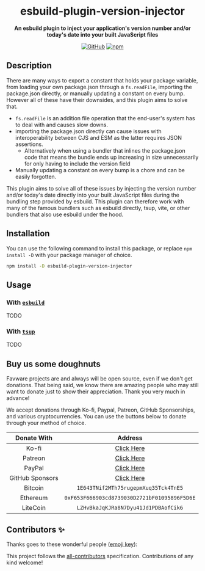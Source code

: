 <div align="center">

# esbuild-plugin-version-injector

**An esbuild plugin to inject your application's version number and/or today's
date into your built JavaScript files**

[![GitHub](https://img.shields.io/github/license/favware/esbuild-plugin-version-injector)](https://github.com/favware/esbuild-plugin-version-injector/blob/main/LICENSE.md)
[![npm](https://img.shields.io/npm/v/esbuild-plugin-version-injector?color=crimson&logo=npm&style=flat-square)](https://www.npmjs.com/package/esbuild-plugin-version-injector)

</div>

## Description

There are many ways to export a constant that holds your package variable, from
loading your own package.json through a `fs.readFile`, importing the
package.json directly, or manually updating a constant on every bump. However
all of these have their downsides, and this plugin aims to solve that.

- `fs.readFile` is an addition file operation that the end-user's system has to
  deal with and causes slow downs.
- importing the package.json directly can cause issues with interoperability
  between CJS and ESM as the latter requires JSON assertions.
  - Alternatively when using a bundler that inlines the package.json code that
    means the bundle ends up increasing in size unnecessarily for only having to
    include the version field
- Manually updating a constant on every bump is a chore and can be easily
  forgotten.

This plugin aims to solve all of these issues by injecting the version number
and/or today's date directly into your built JavaScript files during the
bundling step provided by esbuild. This plugin can therefore work with many of
the famous bundlers such as esbuild directly, tsup, vite, or other bundlers that
also use esbuild under the hood.

## Installation

You can use the following command to install this package, or replace
`npm install -D` with your package manager of choice.

```sh
npm install -D esbuild-plugin-version-injector
```

## Usage

### With [`esbuild`][esbuild]

TODO

### With [`tsup`][tsup]

TODO

[esbuild]: https://esbuild.github.io/
[tsup]: https://tsup.egoist.dev

## Buy us some doughnuts

Favware projects are and always will be open source, even if we don't get
donations. That being said, we know there are amazing people who may still want
to donate just to show their appreciation. Thank you very much in advance!

We accept donations through Ko-fi, Paypal, Patreon, GitHub Sponsorships, and
various cryptocurrencies. You can use the buttons below to donate through your
method of choice.

|   Donate With   |                      Address                      |
| :-------------: | :-----------------------------------------------: |
|      Ko-fi      |  [Click Here](https://donate.favware.tech/kofi)   |
|     Patreon     | [Click Here](https://donate.favware.tech/patreon) |
|     PayPal      | [Click Here](https://donate.favware.tech/paypal)  |
| GitHub Sponsors |  [Click Here](https://github.com/sponsors/Favna)  |
|     Bitcoin     |       `1E643TNif2MTh75rugepmXuq35Tck4TnE5`        |
|    Ethereum     |   `0xF653F666903cd8739030D2721bF01095896F5D6E`    |
|    LiteCoin     |       `LZHvBkaJqKJRa8N7Dyu41Jd1PDBAofCik6`        |

## Contributors ✨

Thanks goes to these wonderful people
([emoji key](https://allcontributors.org/docs/en/emoji-key)):

<!-- ALL-CONTRIBUTORS-LIST:START - Do not remove or modify this section -->
<!-- prettier-ignore-start -->
<!-- markdownlint-disable -->
<!-- markdownlint-enable -->
<!-- prettier-ignore-end -->

<!-- ALL-CONTRIBUTORS-LIST:END -->

This project follows the
[all-contributors](https://github.com/all-contributors/all-contributors)
specification. Contributions of any kind welcome!
